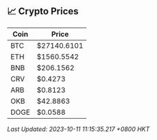 ## 📈 Crypto Prices

| Coin | Price |
| ---- | ----- |
| BTC | $27140.6101 |
| ETH | $1560.5542 |
| BNB | $206.1562 |
| CRV | $0.4273 |
| ARB | $0.8123 |
| OKB | $42.8863 |
| DOGE | $0.0588 |

_Last Updated: 2023-10-11 11:15:35.217 +0800 HKT_